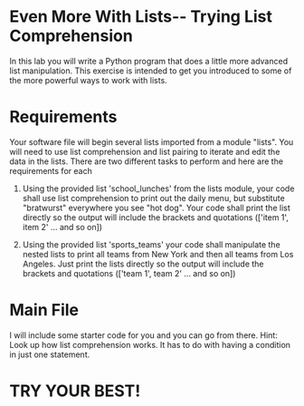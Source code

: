 # Even More With Lists-- Trying List Comprehension
In this lab you will write a Python program that does a little more advanced list manipulation.
This exercise is intended to get you introduced to some of the more powerful ways to work with lists.

# Requirements
Your software file will begin several lists imported from a module "lists". You will need to use list comprehension and list pairing to iterate and edit the data in the lists. There are two different tasks to perform and here are the requirements for each

1. Using the provided list 'school_lunches' from the lists module, your code shall use list comprehension to print out the daily menu, but substitute "bratwurst" everywhere you see "hot dog". Your code shall print the list directly so the output will include the brackets and quotations (['item 1', item 2' ... and so on])

2. Using the provided list 'sports_teams' your code shall manipulate the nested lists to print all teams from New York and then all teams from Los Angeles. Just print the lists directly so the output will include the brackets and quotations (['team 1', team 2' ... and so on])

# Main File
I will include some starter code for you and you can go from there.
Hint: Look up how list comprehension works. It has to do with having a condition in just one statement.

# TRY YOUR BEST!
